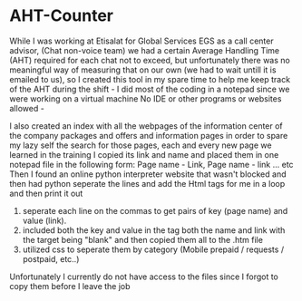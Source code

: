 # AHT-Counter
While I was working at Etisalat for Global Services EGS as a call center advisor, (Chat non-voice team) we had a certain Average Handling Time (AHT) required for each chat not to exceed, but unfortunately there was no meaningful way of measuring that on our own (we had to wait untill it is emailed to us), so I created this tool in my spare time to help me keep track of the AHT during the shift - I did most of the coding in a notepad since we were working on a virtual machine No IDE or other programs or websites allowed - 

I also created an index with all the webpages of the information center of the company packages and offers and information pages in order to spare my lazy self the search for those pages, each and every new page we learned in the training I copied its link and name and placed them in one notepad file in the following form:
Page name - Link, Page name - link ... etc
Then I found an online python interpreter website that wasn't blocked and then had python seperate the lines and add the Html tags for me in a loop and then print it out
1. seperate each line on the commas to get pairs of key (page name) and value (link).
2. included both the key and value in the <a> tag both the name and link with the target being "blank" and then copied them all to the .htm file 
3. utilized css to seperate them by category (Mobile prepaid / requests / postpaid, etc..)

Unfortunately I currently do not have access to the files since I forgot to copy them before I leave the job
